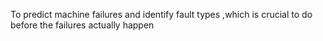  To predict machine failures and identify fault types ,which is crucial to do before the failures actually happen
